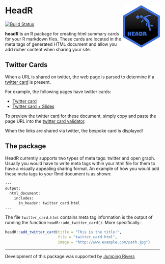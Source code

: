 HeadR <img src="man/img/logo.png" align="right" />
==================================================

[![Build
Status](https://travis-ci.org/jumpingrivers/headR.svg?branch=master)](https://travis-ci.org/jumpingrivers/headR)

**headR** is an R package for creating html summary cards for your R
markdown files. These cards are located in the meta tags of generated
HTML document and allow you add richer content when sharing your site.

Twitter Cards
-------------

When a URL is shared on twitter, the web page is parsed to determine if
a [twitter
card](https://developer.twitter.com/en/docs/tweets/optimize-with-cards/guides/getting-started.html)
is present.

For example, the following pages have twitter cards:

-   [Twitter
    card](https://www.jumpingrivers.com/rpackages/headr/vignettes/twitter_large.html)
-   [Twitter card +
    Slides](https://www.jumpingrivers.com/rpackages/headr/vignettes/twitter_slides.html)

To preview the twitter card for these document, simply copy and paste
the page URL into the [twitter card
validator](https://cards-dev.twitter.com/validator).

When the links are shared via twitter, the bespoke card is displayed!

The package
-----------

HeadR currently supports two types of meta tags: twitter and open graph.
Usually you would have to write meta tags within your html file for them
to have a visually appealing sharing format. An example of how you would
add these meta tags to your Rmd document is as shown:

    ---   
    output: 
      html_document: 
        includes:
          in_header: twitter_card.html
    ---

The file `twitter_card.html` contains meta tag information is the output
of running the function `headR::add_twitter_card()`. More specifically:

``` r
headR::add_twitter_card(title = "This is the title!", 
                        file = "twitter_card.html", 
                        image = "http://www.example.com/path.jpg")
```

------------------------------------------------------------------------

Development of this package was supported by [Jumping
Rivers](https://www.jumpingrivers.com/)
